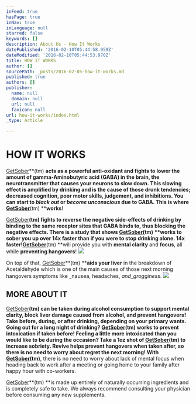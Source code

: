 ```yaml
---
inFeed: true
hasPage: true
inNav: true
inLanguage: null
starred: false
keywords: []
description: About Us - How It Works
datePublished: '2016-02-10T05:44:58.959Z'
dateModified: '2016-02-10T05:44:53.970Z'
title: HOW IT WORKS
author: []
sourcePath: _posts/2016-02-05-how-it-works.md
published: true
authors: []
publisher:
  name: null
  domain: null
  url: null
  favicon: null
url: how-it-works/index.html
_type: Article

---
```

# HOW IT WORKS

[GetSober][0]**(tm) **acts as a powerful anti-oxidant and fights to lower
the amount of gamma-Aminobutyric acid (GABA) in the brain, the neurotransmitter
that causes your neurons to slow down.  This slowing effect is amplified
by drinking and is the cause of those drunk tendencies; decreased cognition,
poor motor skills, judgement, and inhibitions.  You can start to _black
out_ or _become unconscious_ due to GABA.  This is where [GetSober][0]**(tm) ****works**!

[GetSober][0]**(tm) **fights to reverse the negative side-effects of
drinking by binding to the same receptor sites that GABA binds to, thus
blocking the negative effects.  There is a study that shows [GetSober][0]**(tm) ****works
to sober you up over 14x faster** than if you were to stop drinking
alone.  **14x faster!**[GetSober][0]**(tm) **will provide you with **mental
clarity** and **focus**, all while **preventing hangovers**!
![](https://s3-us-west-2.amazonaws.com/the-grid-img/p/27f27c236f960631a31410e35bfb90644aa8e368.png)

On top of that, [GetSober][0]**(tm) ****aids your liver** in the
breakdown of Acetaldehyde which is one of the main causes of those next morning
hangovers symptoms like _nausea, headaches, _and_grogginess_.
![](https://s3-us-west-2.amazonaws.com/the-grid-img/p/fbf70e7bdb5a59b0f0c9adbccf5529693262c4d6.png)

## MORE ABOUT IT

[GetSober][0]**(tm) **can be taken during alcohol consumption to **support
mental clarity, block liver damage** caused from alcohol, and **prevent
hangovers**!  Take before, during, or after drinking, depending on your
primary wants.  Going out for a long night of drinking?  [GetSober][0]**(tm) **works to **prevent intoxication** if taken before!  Feeling a little
more intoxicated than you would like to be during the occasion?  Take a
1oz shot of [GetSober][0]**(tm) **to **increase sobriety**.  Revive helps **prevent
hangovers** when taken after, so there is no need to worry about regret
the next morning!  With [GetSober][0]**(tm)**, there is no need to worry
about lack of mental focus when heading back to work after a meeting or going
home to your family after happy hour with co-workers.

[GetSober][0]**(tm) **is made up entirely of naturally occurring
ingredients and is completely safe to take.  We always recommend
consulting your physician before consuming any new supplements.

[0]: http://www.getsobershot.com/#!products/jx8m5